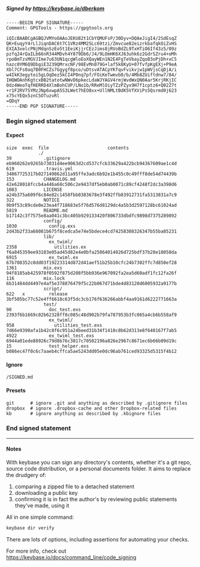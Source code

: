 ##### Signed by https://keybase.io/dberkom
```
-----BEGIN PGP SIGNATURE-----
Comment: GPGTools - https://gpgtools.org

iQIcBAABCgAGBQJVMYoOAAoJEKU82t1CbYQMUFsP/30Dyv+DQAeJigI4/2SdEsqZ
QK+EuqyY4rLlJiqnDAC6t7C1VRz4MM2SLc69tzi/Zmvcue82eizrkbafqkOiZvHS
EXIA3xelcPNjMdqnSzEo5t1EeiKjjrCEzJims8jRVoBdZL9TxHTiO6If43z5/09z
pzfq24rQaILb66nR344MDvh4Y879Db6/J4/9LOmHK6XJ63uhk6z2GdrSZru4+oMh
rpoBmTzsMGVJIme7u63UN1qcgWloEoXQayWEn1N2E4FgTeVbayZqoB3oPjDh+xC5
hazc0YM6Q9DbgiE3239QMrxcNF/98EvMn079G+laf5k8KyU+07fvfpKgEXj+P9eA
Xbl7CFs0aq7B0FHCZs7Ggygf8pco/uDtsvATACpYKfqvFvikvjw1pWVjsCqDjA/i
w4IkK3egytoi5gLOqDez5kCI4P0nq7pf/FOiKeTwmvb0/b/4Mb8ZUiftdnw7/84/
IHQWOAnhKgtcxBB2tatotwNWvD6pkecLdaWJYAGV4rmjWvdWxQN0Aar5KrjRKjIC
0dz4WeoTqfHERRD4XlmBohCUP/LNo1b/RReMlOiyTZzPZyx9H7f1cptz6+Q02Z7t
+r1F2RV7SYMzJNp6xwpA5S3LWet7hEO8xx+UllNMLtBdK5VfXViPs5Qsrmd0j623
x75cYEQx5znC5OTuzvRl
=QDqY
-----END PGP SIGNATURE-----

```

<!-- END SIGNATURES -->

### Begin signed statement 

#### Expect

```
size  exec  file                      contents                                                        
            ./                                                                                        
39            .gitignore              eb960262e9265b73031d4ee9063d2cd537cfcb33629a422bcb94367609ae1c4d
619           .travis.yml             34067725317b027149862d11a95ffe3adc6b92e1b455c0c49fff8de54d74439b
153           CHANGELOG.md            42e628018fccb4a446a68c506c2e9437df5eb0ab0071c89cf4248f2dc3a398d6
1083          LICENSE                 a24b375a609f6c84e82c1458fbb0383678e3f492ffb83912731fa5313831a7c9
322           NOTICE                  9b9f53c89cde0e23ea4f718683e5f76d576d8129dc4a5b3d2597128bc61024ad
5819          README.md               b17142c3f7575e8aa041c3bc405b929133420f806733dbdfc9898d7375289892
              config/                                                                                 
1030            config.exs            2d43b2f33a68081b675f8cedca5e74e5bdece4cd74258308326347b55ba85231
              lib/                                                                                    
                ex_twiml/                                                                             
2358              utilities.ex        f6a845359ee93103e05ad45d82e4e0bfa25864014026d725bdf37b28e18058da
6915            ex_twiml.ex           67b708352c0dd03f19223314d872d41aef51b25b10cfc24b7302ffc7d850ef28
1361          mix.exs                 94f8185ab425978f0592f875d208f5bb936e967092fa2ea5d60adf1fc12fa26f
116           mix.lock                6b31484dd4497e4af5e378876479f5c22b067d71bde4d83120d6005932a9177b
              script/                                                                                 
622   x         release               3bf505bc77c52e4ff6618c63f5dc3cb176f636266abbf4aa9161d6222771663a
              test/                                                                                   
90              doc_test.exs          2393f6b1669c02b62328ff8c085c48d902b79fa787953b3fc065a4cb6b558af9
                ex_twiml/                                                                             
958               utilities_test.exs  7d66e9390afa1b42c8f6c951a24beed31b34f1410c8b62d313e8f640167f7ab5
4922            ex_twiml_test.exs     6944a01ede88926c79d8b76c3017c70502196a826e2967c8671ec6b66b09d19c
15              test_helper.exs       b086ec47f0c6c7aaeb4cffca5ae5243dd05e0dc96ab761ced93325d5315f4b12
```

#### Ignore

```
/SIGNED.md
```

#### Presets

```
git      # ignore .git and anything as described by .gitignore files
dropbox  # ignore .dropbox-cache and other Dropbox-related files    
kb       # ignore anything as described by .kbignore files          
```

<!-- summarize version = 0.0.9 -->

### End signed statement

<hr>

#### Notes

With keybase you can sign any directory's contents, whether it's a git repo,
source code distribution, or a personal documents folder. It aims to replace the drudgery of:

  1. comparing a zipped file to a detached statement
  2. downloading a public key
  3. confirming it is in fact the author's by reviewing public statements they've made, using it

All in one simple command:

```bash
keybase dir verify
```

There are lots of options, including assertions for automating your checks.

For more info, check out https://keybase.io/docs/command_line/code_signing